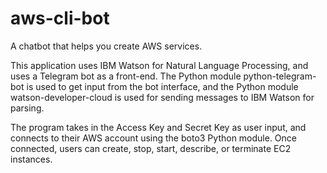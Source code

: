 # aws-cli-bot
A chatbot that helps you create AWS services.

This application uses IBM Watson for Natural Language Processing, and uses a Telegram bot as a front-end.
The Python module python-telegram-bot is used to get input from the bot interface, and the Python module watson-developer-cloud is used for sending messages to IBM Watson for parsing. 

The program takes in the Access Key and Secret Key as user input, and connects to their AWS account using the boto3 Python module. Once connected, users can create, stop, start, describe, or terminate EC2 instances.
